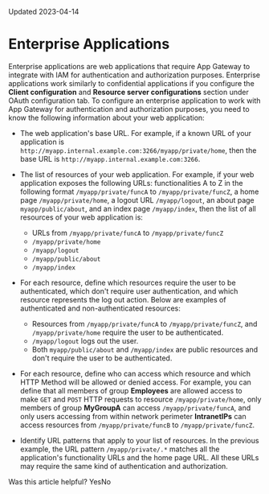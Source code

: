 Updated 2023-04-14
# Enterprise Applications
Enterprise applications are web applications that require App Gateway to integrate with IAM for authentication and authorization purposes.
Enterprise applications work similarly to confidential applications if you configure the **Client configuration** and **Resource server configurations** section under OAuth configuration tab.
To configure an enterprise application to work with App Gateway for authentication and authorization purposes, you need to know the following information about your web application:
  * The web application's base URL. For example, if a known URL of your application is `http://myapp.internal.example.com:3266/myapp/private/home`, then the base URL is `http://myapp.internal.example.com:3266`.


  * The list of resources of your web application. For example, if your web application exposes the following URLs: functionalities A to Z in the following format `/myapp/private/funcA` to `/myapp/private/funcZ`, a home page `/myapp/private/home`, a logout URL `/myapp/logout`, an about page `myapp/public/about`, and an index page `/myapp/index`, then the list of all resources of your web application is:
    * URLs from `/myapp/private/funcA` to `/myapp/private/funcZ`
    * `/myapp/private/home`
    * `/myapp/logout`
    * `/myapp/public/about`
    * `/myapp/index`


  * For each resource, define which resources require the user to be authenticated, which don't require user authentication, and which resource represents the log out action. Below are examples of authenticated and non-authenticated resources:
    * Resources from `/myapp/private/funcA` to `/myapp/private/funcZ`, and `/myapp/private/home` require the user to be authenticated.
    * `/myapp/logout` logs out the user.
    * Both `myapp/public/about` and `/myapp/index` are public resources and don't require the user to be authenticated.


  * For each resource, define who can access which resource and which HTTP Method will be allowed or denied access. For example, you can define that all members of group **Employees** are allowed access to make `GET` and `POST` HTTP requests to resource `/myapp/private/home`, only members of group **MyGroupA** can access `/myapp/private/funcA`, and only users accessing from within network perimeter **IntranetIPs** can access resources from `/myapp/private/funcB` to `/myapp/private/funcZ`.


  * Identify URL patterns that apply to your list of resources. In the previous example, the URL pattern `/myapp/private/.*` matches all the application's functionality URLs and the home page URL. All these URLs may require the same kind of authentication and authorization.


Was this article helpful?
YesNo

